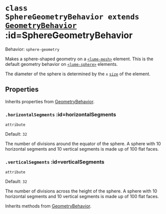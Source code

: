 
# <code>class <b>SphereGeometryBehavior</b> extends [GeometryBehavior](GeometryBehavior.md)</code> :id=SphereGeometryBehavior

Behavior: `sphere-geometry`

Makes a sphere-shaped geometry on a [`<lume-mesh>`](../../../meshes/Mesh)
element. This is the default geometry behavior on
[`<lume-sphere>`](../../../meshes/Sphere) elements.

The diameter of the sphere is determined by the `x`
[`size`](../../../core/Sizeable#size) of the element.

## Properties

Inherits properties from [GeometryBehavior](GeometryBehavior.md).


### <code>.<b>horizontalSegments</b></code> :id=horizontalSegments

`attribute`

Default: `32`

The number of divisions around the equator of the sphere. A sphere with 10
horizontal segments and 10 vertical segments is made up of 100 flat faces.
        


### <code>.<b>verticalSegments</b></code> :id=verticalSegments

`attribute`

Default: `32`

The number of divisions across the height of the sphere. A sphere with 10
horizontal segments and 10 vertical segments is made up of 100 flat faces.
        



Inherits methods from [GeometryBehavior](GeometryBehavior.md).


        